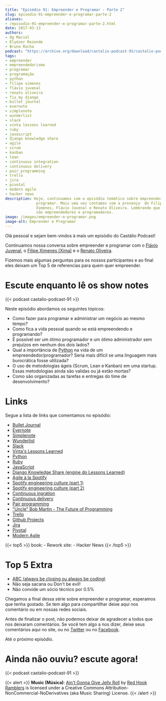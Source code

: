 ```yaml
---
title: "Episódio 91: Empreender e Programar - Parte 2"
slug: episodio-91-empreender-e-programar-parte-2
aliases:
- /episodio-91-empreender-e-programar-parte-2.html
date: 2017-03-13
authors:
- Og Maciel
- Elyézer Rezende
- Bruno Rocha
podcast: "https://archive.org/download/castalio-podcast-91/castalio-podcast-91.mp3"
tags:
- empreender
- empreendedorismo
- programar
- programação
- python
- filipe ximenes
- flávio juvenal
- renato oliveira
- fix my django
- bullet journal
- evernote
- simplenote
- wunderlist
- slack
- vinta lessons learned
- ruby
- javascript
- django knowledge share
- agile
- scrum
- kanban
- lean
- continuous integration
- continuous delivery
- pair programming
- trello
- jira
- pivotal
- modern agile
- hacker news
description: Hoje, continuamos com o episódio temático sobre empreender e
              programar. Mais uma vez contamos com a presença  do Filipe
              Ximenes, Flávio Juvenal e Renato Oliveira. Lembrando que  todos
              são empreendedores e programadores.
image: /images/empreender-e-programar.png
image-alt: Emprender e Programar
---
```


Olá pessoal e sejam bem-vindos à mais um episódio do Castálio Podcast!

Continuamos nossa conversa sobre empreender e programar com o [Flávio
Juvenal](https://twitter.com/flaviojuvenal), o [Filipe Ximenes
(Xima)](https://twitter.com/xima) e o [Renato
Oliveira](https://twitter.com/_renatoOliveira).

Fizemos mais algumas perguntas para os nossos participantes e ao final eles
deixam um Top 5 de referencias para quem quer empreender.

# Escute enquanto lê os show notes

{{< podcast castalio-podcast-91 >}}

Neste episódio abordamos os seguintes tópicos:

- Como fazer para programar e administrar um negócio ao mesmo tempo?
- Como fica a vida pessoal quando se está empreendendo e programando?
- É possível ser um ótimo programador e um ótimo administrador sem
    prejuízos em nenhum dos dois lados?
- Qual a importância de [Python](https://www.python.org/) na vida de
    um empreendedor/programador? Seria mais difícil se uma linguagem
    mais burocrática fosse utilizada?
- O uso de metodologias ágeis (Scrum, Lean e Kanban) em uma startup.
    Essas metodologias ainda são validas ou já estão mortas?
- Como são organizadas as tarefas e entregas do time de
    desenvolvimento?

# Links

Segue a lista de links que comentamos no episódio:

- [Bullet Journal](http://bulletjournal.com/)
- [Evernote](https://evernote.com/)
- [Simplenote](https://simplenote.com/)
- [Wunderlist](https://www.wunderlist.com/)
- [Slack](https://slack.com/)
- [Vinta's Lessons Learned](https://www.vinta.com.br/lessons-learned/)
- [Python](https://www.python.org/)
- [Ruby](https://www.ruby-lang.org/)
- [JavaScript](https://en.wikipedia.org/wiki/JavaScript)
- [Django Knowledge Share (engine do Lessons Learned)](https://github.com/vintasoftware/django-knowledge-share)
- [Agile à la Spotify](https://labs.spotify.com/2013/03/20/agile-a-la-spotify/)
- [Spotify engineering culture (part 1)](https://labs.spotify.com/2014/03/27/spotify-engineering-culture-part-1/)
- [Spotify engineering culture (part 2)](https://labs.spotify.com/2014/09/20/spotify-engineering-culture-part-2/)
- [Continuous ingration](https://en.wikipedia.org/wiki/Continuous_integration)
- [Continuous delivery](https://en.wikipedia.org/wiki/Continuous_delivery)
- [Pair programming](https://en.wikipedia.org/wiki/Pair_programming)
- ["Uncle" Bob Martin - The Future of Programming](https://www.youtube.com/watch?v=ecIWPzGEbFc)
- [Trello](https://trello.com/)
- [Github Projects](https://help.github.com/articles/about-projects/)
- [Jira](https://www.atlassian.com/software/jira)
- [Pivotal](https://pivotal.io/)
- [Modern Agile](http://modernagile.org/)

{{< top5 >}}
book:
    - Rework
site:
    - Hacker News
{{< /top5 >}}

# Top 5 Extra

- [ABC (always be closing ou always be coding)](https://www.youtube.com/watch?v=v9XW6P0tiVc)
- Não seja sacana ou Don't be evil!
- Não convide um sócio técnico por 0.5%

Chegamos a final dessa série sobre empreender e programar, esperamos que tenha
gostado. Se tem algo para compartilhar deixe aqui nos comentário ou em nossas
redes sociais.

Antes de finalizar o post, não podemos deixar de agradecer a todos que nos
deixaram comentários. Se você tem algo a nos dizer, deixe seus comentários aqui
no site, ou no [Twitter](https://twitter.com/castaliopod) ou no
[Facebook](https://www.facebook.com/castaliopod).

Até o próximo episódio.

# Ainda não ouviu? escute agora!

{{< podcast castalio-podcast-91 >}}

{{< alert >}}
**Music (Música)**: [Ain\'t Gonna Give Jelly
Roll](http://freemusicarchive.org/music/Red_Hook_Ramblers/Live__WFMU_on_Antique_Phonograph_Music_Program_with_MAC_Feb_8_2011/Red_Hook_Ramblers_-_12_-_Aint_Gonna_Give_Jelly_Roll)
by [Red Hook Ramblers](http://www.redhookramblers.com/) is licensed under a
Creative Commons Attribution-NonCommercial-NoDerivatives (aka Music Sharing)
License.
{{< /alert >}}
